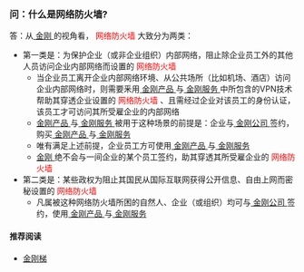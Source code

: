 ### 问：什么是网络防火墙?
答：从[ 金刚 ](https://a2zitpro.github.io/web/a2zitpro)的视角看，<font color="Red"> 网络防火墙 </font>大致分为两类：
- 第一类是：为保护企业（或非企业组织）内部网络，阻止除企业员工外的其他人员访问企业内部网络而设置的<font color="Red"> 网络防火墙 </font>
  - 当企业员工离开企业内部网络环境、从公共场所（比如机场、酒店）访问企业内部网络时，则需要釆用[ 金刚产品 ](https://a2zitpro.github.io/web/dlb)与[ 金刚服务 ](https://a2zitpro.github.io/web/kkservices)中所包含的VPN技术帮助其穿透企业设置的<font color="Red"> 网络防火墙 </font>、且需经过企业对该员工的身份认证，该员工才可访问其所受雇企业的内部网络
  - [ 金刚产品 ](https://a2zitpro.github.io/web/dlb)与[ 金刚服务 ](https://a2zitpro.github.io/web/kkservices)被用于这种场景的前提是：企业与[ 金刚公司 ](https://a2zitpro.github.io/web/a2zitpro)签约，购买[ 金刚产品 ](https://a2zitpro.github.io/web/dlb)与[ 金刚服务 ](https://a2zitpro.github.io/web/kkservices)
  - 唯有满足上述前提，企业员工方可使用[ 金刚产品 ](https://a2zitpro.github.io/web/dlb)与[ 金刚服务 ](https://a2zitpro.github.io/web/kkservices)
  - [ 金刚 ](https://a2zitpro.github.io/web/a2zitpro)绝不会与一间企业的某个员工签约，助其穿透其所受雇企业的<font color="Red"> 网络防火墙 </font> <br>
- 第二类是：某些政权为阻止其国民从国际互联网获得公开信息、自由上网而密秘设置的<font color="Red"> 网络防火墙 </font>
  - 凡属被这种网络防火墙所困的自然人、企业（或组织）均可与[ 金刚公司 ](https://a2zitpro.github.io/web/a2zitpro)签约，使用[ 金刚产品 ](https://a2zitpro.github.io/web/dlb)与[ 金刚服务 ](https://a2zitpro.github.io/web/kkservices)

#### 推荐阅读
- [金刚梯](https://a2zitpro.github.io/web/dlb)
